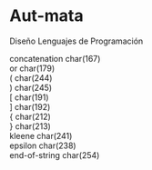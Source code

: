 # Aut-mata
Diseño Lenguajes de Programación

concatenation char(167)</br>
or            char(179)</br>
(             char(244)</br>
)             char(245)</br>
[             char(191)</br>
]             char(192)</br>
{             char(212)</br>
}             char(213)</br>
kleene        char(241)</br>
epsilon       char(238)</br>
end-of-string char(254)</br>
